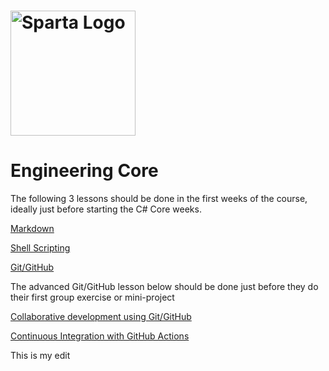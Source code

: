 # <img src="https://boolerang.co.uk/wp-content/uploads/job-manager-uploads/company_logo/2018/04/SG-Logo-Black.png" alt="Sparta Logo" width="200"/>

# Engineering Core

The following 3 lessons should be done in the first weeks of the course, ideally just before starting the C# Core weeks.

[Markdown](./Markdown.md)  

[Shell Scripting](./ShellScripting.md)

[Git/GitHub](./Git_Intro.md)

The advanced Git/GitHub lesson below should be done just before they do their first group exercise or mini-project

[Collaborative development using Git/GitHub](./Git_Collaborative.md)

[Continuous Integration with GitHub Actions](./CI_GitHub_Actions/)

This is my edit
